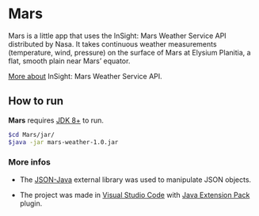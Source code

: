 # Mars

Mars is a little app that uses the InSight: Mars Weather Service API distributed by Nasa. It takes continuous weather measurements (temperature, wind, pressure) on the surface of Mars at Elysium Planitia, a flat, smooth plain near Mars’ equator.

[More about](https://api.nasa.gov/?search=weather+service#insight)  InSight: Mars Weather Service API.

## How to run

__Mars__ requires [JDK 8+](https://www.oracle.com/technetwork/pt/java/javase/downloads/jdk8-downloads-2133151.html) to run.

```sh
$cd Mars/jar/
$java -jar mars-weather-1.0.jar
```

### More infos

- The [JSON-Java](https://github.com/stleary/JSON-java) external library was used to manipulate JSON objects.

- The project was made in [Visual Studio Code](https://code.visualstudio.com/) with [Java Extension Pack](https://marketplace.visualstudio.com/items?itemName=vscjava.vscode-java-pack) plugin.
